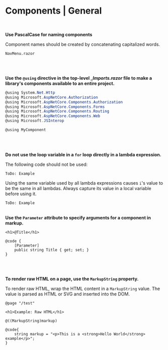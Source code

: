 # Components | General
<br>

**Use PascalCase for naming components**

Component names should be created by concatenating capitalized words.

```
NavMenu.razor
```
<br><br>


**Use the `@using` directive in the top-level __Imports.razor_ file to make a library's components available to an entire project.**

```csharp
@using System.Net.Http
@using Microsoft.AspNetCore.Authorization
@using Microsoft.AspNetCore.Components.Authorization
@using Microsoft.AspNetCore.Components.Forms
@using Microsoft.AspNetCore.Components.Routing
@using Microsoft.AspNetCore.Components.Web
@using Microsoft.JSInterop

@using MyComponent
```
<br><br>


**Do not use the loop variable in a `for` loop directly in a lambda expression.**

The following code should not be used:

`ToDo: Example`

Using the same variable used by all lambda expressions causes `i`'s value to be the same in all lambdas. Always capture its value in a local variable before using it.

`ToDo: Example`
<br><br>

**Use the `Parameter` attribute to specify arguments for a component in markup.**

```
<h1>@Title</h1>

@code {
	[Parameter]
	public string Title { get; set; }
}
```
<br><br>


**To render raw HTML on a page, use the `MarkupString` property.**

To render raw HTML, wrap the HTML content in a `MarkupString` value. The value is parsed as HTML or SVG and inserted into the DOM.

```
@page "/test"

<h1>Example: Raw HTML</h1>

@((MarkupString)markup)

@code{
	string markup = "<p>This is a <strong>Hello World</strong> example</p>";
}
```
<br><br>